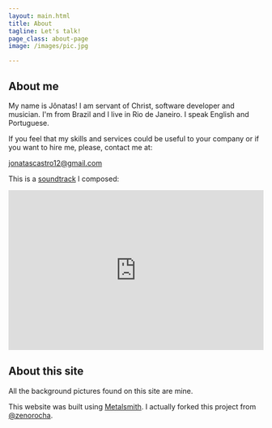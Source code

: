 ```yaml
---
layout: main.html
title: About
tagline: Let's talk!
page_class: about-page
image: /images/pic.jpg

---
```


## About me

My name is Jônatas!
I am servant of Christ, software developer and musician.
I'm from Brazil and I live in Rio de Janeiro.
I speak English and Portuguese.

If you feel that my skills and services could be useful 
to your company or if you want to hire me, please, contact me at:

jonatascastro12@gmail.com

This is a <a href="https://www.youtube.com/watch?v=qKGyAfDRpC4&list=PLCkGsOJvKrrsRzXvy2ANBe_MNNyL4rxhz" target="_blank">soundtrack</a> I composed:

<iframe width="100%" height="315" src="https://www.youtube.com/embed/Sq7Mgk7Fgto" frameborder="0" allow="autoplay; encrypted-media" allowfullscreen></iframe>

## About this site

All the background pictures found on this site are mine.

This website was built using <a href="http://www.metalsmith.io/" target="_blank">Metalsmith</a>.
I actually forked this project from <a href="https://github.com/zenorocha" target="_blank">@zenorocha</a>.